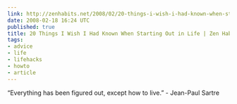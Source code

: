 ```yaml
---
link: http://zenhabits.net/2008/02/20-things-i-wish-i-had-known-when-starting-out-in-life/
date: 2008-02-18 16:24 UTC
published: true
title: 20 Things I Wish I Had Known When Starting Out in Life | Zen Habits
tags:
- advice
- life
- lifehacks
- howto
- article
---
```


“Everything has been figured out, except how to live.” - Jean-Paul Sartre
